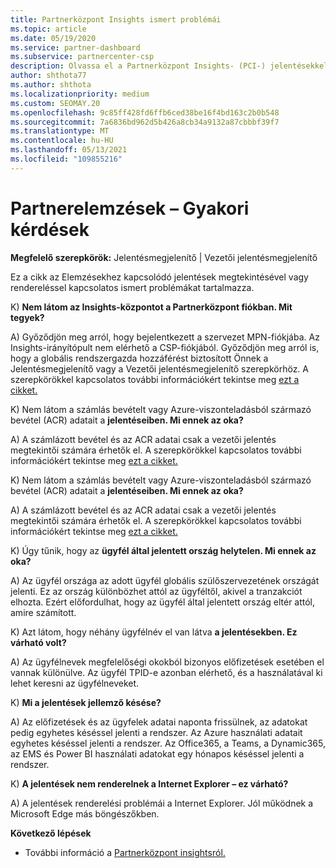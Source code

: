 ```yaml
---
title: Partnerközpont Insights ismert problémái
ms.topic: article
ms.date: 05/19/2020
ms.service: partner-dashboard
ms.subservice: partnercenter-csp
description: Olvassa el a Partnerközpont Insights- (PCI-) jelentésekkel kapcsolatos ismert problémákat. Az információk tartalmazhatnak ismert renderelési problémákat vagy jelentéskészítési korlátozásokat.
author: shthota77
ms.author: shthota
ms.localizationpriority: medium
ms.custom: SEOMAY.20
ms.openlocfilehash: 9c85ff428fd6ffb6ced38be16f4bd163c2b0b548
ms.sourcegitcommit: 7a6836bd962d5b426a8cb34a9132a87cbbbf39f7
ms.translationtype: MT
ms.contentlocale: hu-HU
ms.lasthandoff: 05/13/2021
ms.locfileid: "109855216"
---
```

# <a name="partner-insights--frequently-asked-questions"></a>Partnerelemzések – Gyakori kérdések

**Megfelelő szerepkörök:** Jelentésmegjelenítő | Vezetői jelentésmegjelenítő

Ez a cikk az Elemzésekhez kapcsolódó jelentések megtekintésével vagy rendereléssel kapcsolatos ismert problémákat tartalmazza.

K) **Nem látom az Insights-központot a Partnerközpont fiókban. Mit tegyek?**

A) Győződjön meg arról, hogy bejelentkezett a szervezet MPN-fiókjába. Az Insights-irányítópult nem elérhető a CSP-fiókjából. Győződjön meg arról is, hogy a globális rendszergazda hozzáférést biztosított Önnek a Jelentésmegjelenítő vagy a Vezetői jelentésmegjelenítő szerepkörhöz.  A szerepkörökkel kapcsolatos további információkért tekintse meg [ezt a cikket.](./pci-roles.md)

K) Nem látom a számlás bevételt vagy Azure-viszonteladásból származó bevétel (ACR) adatait a **jelentéseiben. Mi ennek az oka?**

A) A számlázott bevétel és az ACR adatai csak a vezetői jelentés megtekintői számára érhetők el.  A szerepkörökkel kapcsolatos további információkért tekintse meg [ezt a cikket.](./pci-roles.md)

K) Nem látom a számlás bevételt vagy Azure-viszonteladásból származó bevétel (ACR) adatait a **jelentéseiben. Mi ennek az oka?**

A) A számlázott bevétel és az ACR adatai csak a vezetői jelentés megtekintői számára érhetők el. A szerepkörökkel kapcsolatos további információkért tekintse meg [ezt a cikket.](./pci-roles.md)

K) Úgy tűnik, hogy az **ügyfél által jelentett ország helytelen. Mi ennek az oka?**

A) Az ügyfél országa az adott ügyfél globális szülőszervezetének országát jelenti. Ez az ország különbözhet attól az ügyféltől, akivel a tranzakciót elhozta. Ezért előfordulhat, hogy az ügyfél által jelentett ország eltér attól, amire számított.

K) Azt látom, hogy néhány ügyfélnév el van látva **a jelentésekben. Ez várható volt?**

A) Az ügyfélnevek megfelelőségi okokból bizonyos előfizetések esetében el vannak különülve. Az ügyfél TPID-e azonban elérhető, és a használatával ki lehet keresni az ügyfélneveket.

K) **Mi a jelentések jellemző késése?**

A) Az előfizetések és az ügyfelek adatai naponta frissülnek, az adatokat pedig egyhetes késéssel jelenti a rendszer. Az Azure használati adatait egyhetes késéssel jelenti a rendszer. Az Office365, a Teams, a Dynamic365, az EMS és Power BI használati adatokat egy hónapos késéssel jelenti a rendszer.

K) **A jelentések nem renderelnek a Internet Explorer – ez várható?**

A) A jelentések renderelési problémái a Internet Explorer. Jól működnek a Microsoft Edge más böngészőkben.

**Következő lépések**

- További információ a [Partnerközpont insightsról.](partner-center-insights.md)
